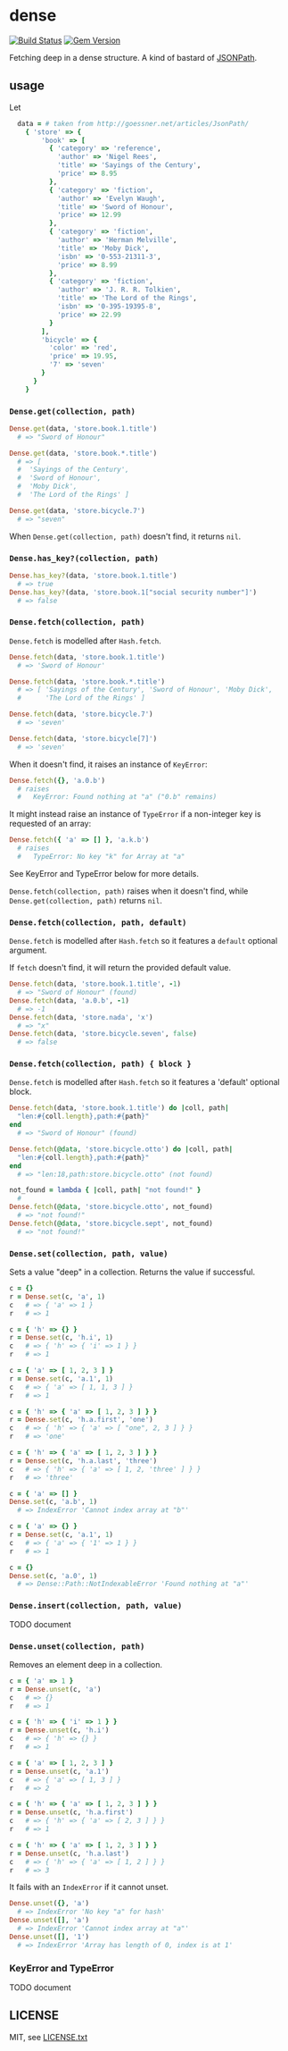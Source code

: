 
# dense

[![Build Status](https://secure.travis-ci.org/floraison/dense.svg)](http://travis-ci.org/floraison/dense)
[![Gem Version](https://badge.fury.io/rb/dense.svg)](http://badge.fury.io/rb/dense)

Fetching deep in a dense structure. A kind of bastard of [JSONPath](http://goessner.net/articles/JsonPath/).

## usage

Let
```ruby
  data = # taken from http://goessner.net/articles/JsonPath/
    { 'store' => {
        'book' => [
          { 'category' => 'reference',
            'author' => 'Nigel Rees',
            'title' => 'Sayings of the Century',
            'price' => 8.95
          },
          { 'category' => 'fiction',
            'author' => 'Evelyn Waugh',
            'title' => 'Sword of Honour',
            'price' => 12.99
          },
          { 'category' => 'fiction',
            'author' => 'Herman Melville',
            'title' => 'Moby Dick',
            'isbn' => '0-553-21311-3',
            'price' => 8.99
          },
          { 'category' => 'fiction',
            'author' => 'J. R. R. Tolkien',
            'title' => 'The Lord of the Rings',
            'isbn' => '0-395-19395-8',
            'price' => 22.99
          }
        ],
        'bicycle' => {
          'color' => 'red',
          'price' => 19.95,
          '7' => 'seven'
        }
      }
    }
```

### `Dense.get(collection, path)`

```ruby
Dense.get(data, 'store.book.1.title')
  # => "Sword of Honour"

Dense.get(data, 'store.book.*.title')
  # => [
  #  'Sayings of the Century',
  #  'Sword of Honour',
  #  'Moby Dick',
  #  'The Lord of the Rings' ]

Dense.get(data, 'store.bicycle.7')
  # => "seven"
```

When `Dense.get(collection, path)` doesn't find, it returns `nil`.


### `Dense.has_key?(collection, path)`

```ruby
Dense.has_key?(data, 'store.book.1.title')
  # => true
Dense.has_key?(data, 'store.book.1["social security number"]')
  # => false
```


### `Dense.fetch(collection, path)`

`Dense.fetch` is modelled after `Hash.fetch`.

```ruby
Dense.fetch(data, 'store.book.1.title')
  # => 'Sword of Honour'

Dense.fetch(data, 'store.book.*.title')
  # => [ 'Sayings of the Century', 'Sword of Honour', 'Moby Dick',
  #      'The Lord of the Rings' ]

Dense.fetch(data, 'store.bicycle.7')
  # => 'seven'

Dense.fetch(data, 'store.bicycle[7]')
  # => 'seven'
```

When it doesn't find, it raises an instance of `KeyError`:

```ruby
Dense.fetch({}, 'a.0.b')
  # raises
  #   KeyError: Found nothing at "a" ("0.b" remains)
```

It might instead raise an instance of `TypeError` if a non-integer key is requested of an array:

```ruby
Dense.fetch({ 'a' => [] }, 'a.k.b')
  # raises
  #   TypeError: No key "k" for Array at "a"
```

See KeyError and TypeError below for more details.

`Dense.fetch(collection, path)` raises when it doesn't find, while `Dense.get(collection, path)` returns `nil`.


### `Dense.fetch(collection, path, default)`

`Dense.fetch` is modelled after `Hash.fetch` so it features a `default` optional argument.

If `fetch` doesn't find, it will return the provided default value.

```ruby
Dense.fetch(data, 'store.book.1.title', -1)
  # => "Sword of Honour" (found)
Dense.fetch(data, 'a.0.b', -1)
  # => -1
Dense.fetch(data, 'store.nada', 'x')
  # => "x"
Dense.fetch(data, 'store.bicycle.seven', false)
  # => false
```


### `Dense.fetch(collection, path) { block }`

`Dense.fetch` is modelled after `Hash.fetch` so it features a 'default' optional block.

```ruby
Dense.fetch(data, 'store.book.1.title') do |coll, path|
  "len:#{coll.length},path:#{path}"
end
  # => "Sword of Honour" (found)

Dense.fetch(@data, 'store.bicycle.otto') do |coll, path|
  "len:#{coll.length},path:#{path}"
end
  # => "len:18,path:store.bicycle.otto" (not found)

not_found = lambda { |coll, path| "not found!" }
  #
Dense.fetch(@data, 'store.bicycle.otto', not_found)
  # => "not found!"
Dense.fetch(@data, 'store.bicycle.sept', not_found)
  # => "not found!"
```


### `Dense.set(collection, path, value)`

Sets a value "deep" in a collection. Returns the value if successful.

```ruby
c = {}
r = Dense.set(c, 'a', 1)
c   # => { 'a' => 1 }
r   # => 1

c = { 'h' => {} }
r = Dense.set(c, 'h.i', 1)
c   # => { 'h' => { 'i' => 1 } }
r   # => 1

c = { 'a' => [ 1, 2, 3 ] }
r = Dense.set(c, 'a.1', 1)
c   # => { 'a' => [ 1, 1, 3 ] }
r   # => 1

c = { 'h' => { 'a' => [ 1, 2, 3 ] } }
r = Dense.set(c, 'h.a.first', 'one')
c   # => { 'h' => { 'a' => [ "one", 2, 3 ] } }
r   # => 'one'

c = { 'h' => { 'a' => [ 1, 2, 3 ] } }
r = Dense.set(c, 'h.a.last', 'three')
c   # => { 'h' => { 'a' => [ 1, 2, 'three' ] } }
r   # => 'three'

c = { 'a' => [] }
Dense.set(c, 'a.b', 1)
  # => IndexError 'Cannot index array at "b"'

c = { 'a' => {} }
r = Dense.set(c, 'a.1', 1)
c   # => { 'a' => { '1' => 1 } }
r   # => 1

c = {}
Dense.set(c, 'a.0', 1)
  # => Dense::Path::NotIndexableError 'Found nothing at "a"'
```


### `Dense.insert(collection, path, value)`

TODO document


### `Dense.unset(collection, path)`

Removes an element deep in a collection.
```ruby
c = { 'a' => 1 }
r = Dense.unset(c, 'a')
c   # => {}
r   # => 1

c = { 'h' => { 'i' => 1 } }
r = Dense.unset(c, 'h.i')
c   # => { 'h' => {} }
r   # => 1

c = { 'a' => [ 1, 2, 3 ] }
r = Dense.unset(c, 'a.1')
c   # => { 'a' => [ 1, 3 ] }
r   # => 2

c = { 'h' => { 'a' => [ 1, 2, 3 ] } }
r = Dense.unset(c, 'h.a.first')
c   # => { 'h' => { 'a' => [ 2, 3 ] } }
r   # => 1

c = { 'h' => { 'a' => [ 1, 2, 3 ] } }
r = Dense.unset(c, 'h.a.last')
c   # => { 'h' => { 'a' => [ 1, 2 ] } }
r   # => 3
```

It fails with an `IndexError` if it cannot unset.
```ruby
Dense.unset({}, 'a')
  # => IndexError 'No key "a" for hash'
Dense.unset([], 'a')
  # => IndexError 'Cannot index array at "a"'
Dense.unset([], '1')
  # => IndexError 'Array has length of 0, index is at 1'
```

### KeyError and TypeError

TODO document


## LICENSE

MIT, see [LICENSE.txt](LICENSE.txt)

